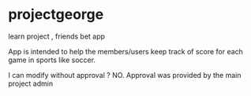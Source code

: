 # projectgeorge
learn project , friends bet app

App is intended to help the members/users keep track of score for each game in sports like soccer.


 I can modify without approval ? NO. Approval was provided by the main project admin
